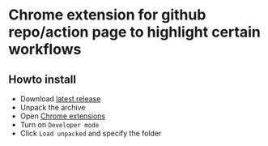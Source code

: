 # Chrome extension for github repo/action page to highlight certain workflows

## Howto install

* Download [latest release](https://github.com/caseycs/chrome-highlight-github-workflows/releases/download/v0.0.1/extension.zip)
* Unpack the archive
* Open [Chrome extensions](chrome://extensions/)
* Turn on `Developer mode`
* Click `Load unpacked` and specify the folder